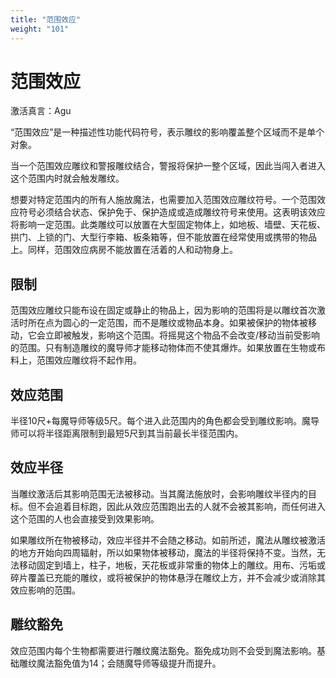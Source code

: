```yaml
---
title: "范围效应"
weight: "101"
---
```

# 范围效应

激活真言：Agu

“范围效应”是一种描述性功能代码符号，表示雕纹的影响覆盖整个区域而不是单个对象。

当一个范围效应雕纹和警报雕纹结合，警报将保护一整个区域，因此当闯入者进入这个范围内时就会触发雕纹。

想要对特定范围内的所有人施放魔法，也需要加入范围效应雕纹符号。一个范围效应符号必须结合状态、保护免于、保护造成或造成雕纹符号来使用。这表明该效应将影响一定范围。此类雕纹可以放置在大型固定物体上，如地板、墙壁、天花板、拱门、上锁的门、大型行李箱、板条箱等，但不能放置在经常使用或携带的物品上。同样，范围效应病房不能放置在活着的人和动物身上。

## 限制

范围效应雕纹只能布设在固定或静止的物品上，因为影响的范围将是以雕纹首次激活时所在点为圆心的一定范围，而不是雕纹或物品本身。如果被保护的物体被移动，它会立即被触发，影响这个范围。将摇晃这个物品不会改变/移动当前受影响的范围。只有制造雕纹的魔导师才能移动物体而不使其爆炸。如果放置在生物或布料上，范围效应雕纹将不起作用。

## 效应范围

半径10尺+每魔导师等级5尺。每个进入此范围内的角色都会受到雕纹影响。魔导师可以将半径距离限制到最短5尺到其当前最长半径范围内。

## 效应半径

当雕纹激活后其影响范围无法被移动。当其魔法施放时，会影响雕纹半径内的目标。但不会追着目标跑，因此从效应范围跑出去的人就不会被其影响，而任何进入这个范围的人也会直接受到效果影响。

如果雕纹所在物被移动，效应半径并不会随之移动。如前所述，魔法从雕纹被激活的地方开始向四周辐射，所以如果物体被移动，魔法的半径将保持不变。当然，无法移动固定到墙上，柱子，地板，天花板或非常重的物体上的雕纹。用布、污垢或碎片覆盖已充能的雕纹，或将被保护的物体悬浮在雕纹上方，并不会减少或消除其效应影响的范围。

## 雕纹豁免

效应范围内每个生物都需要进行雕纹魔法豁免。豁免成功则不会受到魔法影响。基础雕纹魔法豁免值为14；会随魔导师等级提升而提升。
